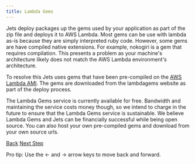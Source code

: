 ```yaml
---
title: Lambda Gems
---
```


Jets deploy packages up the gems used by your application as part of the zip file and deploys it to AWS Lambda.  Most gems can be use with lambda as-is because they are simply interpreted ruby code. However, some gems are have compiled native extensions. For example, nokogiri is a gem that requires compilation. This presents a problem as your machine's architecture likely does not match the AWS Lambda environment's architecture.

To resolve this Jets uses gems that have been pre-compiled on the [AWS Lambda AMI](https://docs.aws.amazon.com/lambda/latest/dg/current-supported-versions.html).  The gems are downloaded from the lambdagems website as part of the deploy process.

The Lambda Gems service is currently available for free. Bandwidth and maintaining the service costs money though, so we intend to charge in the future to ensure that the Lambda Gems service is sustainable. We believe Lambda Gems and Jets can be financially successful while being open source. You can also host your own pre-compiled gems and download from your own source urls.

<a id="prev" class="btn btn-basic" href="{% link _docs/how-jets-works.md %}">Back</a>
<a id="next" class="btn btn-primary" href="{% link _docs/next-steps.md %}">Next Step</a>
<p class="keyboard-tip">Pro tip: Use the <- and -> arrow keys to move back and forward.</p>
